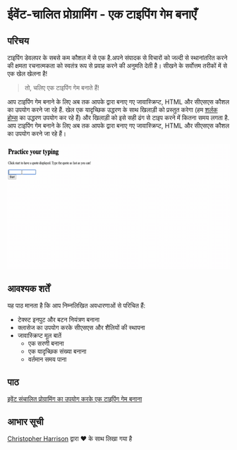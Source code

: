 # ईवेंट-चालित प्रोग्रामिंग - एक टाइपिंग गेम बनाएँ

## परिचय

टाइपिंग डेवलपर के सबसे कम कौशल में से एक है.अपने संपादक से विचारों को जल्दी से स्थानांतरित करने की क्षमता रचनात्मकता को स्वतंत्र रूप से प्रवाह करने की अनुमति देती है। सीखने के सर्वोत्तम तरीकों में से एक खेल खेलना है!

> तो, चलिए एक टाइपिंग गेम बनाते हैं!

आप टाइपिंग गेम बनाने के लिए अब तक आपके द्वारा बनाए गए जावास्क्रिप्ट, HTML और सीएसएस कौशल का उपयोग करने जा रहे हैं. खेल एक यादृच्छिक उद्धरण के साथ खिलाड़ी को प्रस्तुत करेगा (हम [शर्लक होम्स](https://en.wikipedia.org/wiki/Sherlock_Holmes) का उद्धरण उपयोग कर रहे हैं) और खिलाड़ी को इसे सही ढंग से टाइप करने में कितना समय लगता है. आप टाइपिंग गेम बनाने के लिए अब तक आपके द्वारा बनाए गए जावास्क्रिप्ट, HTML और सीएसएस कौशल का उपयोग करने जा रहे हैं।

![प्रदर्शन](../images/demo.gif)

## आवश्यक शर्तें

यह पाठ मानता है कि आप निम्नलिखित अवधारणाओं से परिचित हैं:

- टेक्स्ट इनपुट और बटन नियंत्रण बनाना
- क्लासेज का उपयोग करके सीएसएस और शैलियों की स्थापना
- जावास्क्रिप्ट मूल बातें
  - एक सरणी बनाना
  - एक यादृच्छिक संख्या बनाना
  - वर्तमान समय पाना

## पाठ

[इवेंट संचालित प्रोग्रामिंग का उपयोग करके एक टाइपिंग गेम बनाना](../typing-game/README.md)

## आभार सूची

[Christopher Harrison](http://www.twitter.com/geektrainer) द्वारा ♥️ के साथ लिखा गया है
